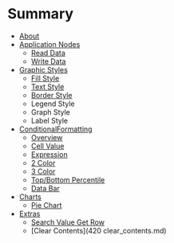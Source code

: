 # Summary

* [About](README.md)
* [Application Nodes](100_application_nodes.md)
   * [Read Data](110_read_data_from_excel.md)
   * [Write Data](120_write_data_to_excel.md)
* [Graphic Styles](200_graphic_styles.md)
   * [Fill Style](210_fill_style.md)
   * [Text Style](220_text_style.md)
   * [Border Style](230_border_style.md)
   * Legend Style
   * Graph Style
   * Label Style
* [ConditionalFormatting](300_conditional_formatting_nodes.md)
   * [Overview](310_conditional_formatting_overview.md)
   * [Cell Value](320_cell_value_formatting.md)
   * [Expression](330_expression_formatting.md)
   * [2 Color](340_2_color_formatting.md)
   * [3 Color](350_3_color_formatting.md)
   * [Top/Bottom Percentile](360_top_bottom_percentile.md)
   * [Data Bar](370_data_bar.md)
* [Charts](400_charts.md)
   * [Pie Chart](410_pie_chart.md)
* [Extras](400_extras.md)
   * [Search Value Get Row](410_search_value_get_row.md)
   * [Clear Contents](420 clear_contents.md)

